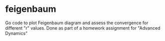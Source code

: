 # feigenbaum

Go code to plot Feigenbaum diagram and assess the convergence for different "r" values. Done as part of a homework assignment for "Advanced Dynamics"
